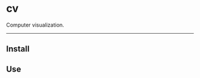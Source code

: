 # cv

Computer visualization.

<!---
[![Build Status](https://travis-ci.org/{{author}}/cv.svg)](https://travis-ci.org/{{author}}/cv)
[![Coverage Status](https://coveralls.io/repos/{{author}}/cv/badge.svg?branch=master&service=github)](https://coveralls.io/github/{{author}}/cv?branch=master)
[![Inline docs](http://inch-ci.org/github/{{author}}/cv.svg?branch=master)](http://inch-ci.org/github/{{author}}/cv)
[![Codacy Badge](https://api.codacy.com/project/badge/f3e64501763645b9aa483bf83a4dd1d5)](https://www.codacy.com/app/sam_1700/cv)
[![Code Climate](https://codeclimate.com/github/{{author}}/cv/badges/gpa.svg)](https://codeclimate.com/github/{{author}}/cv)
[![Dependency Status](https://david-dm.org/{{author}}/cv.svg)](https://david-dm.org/{{author}}/cv)
[![devDependency Status](https://david-dm.org/{{author}}/cv/dev-status.svg)](https://david-dm.org/{{author}}/cv#info=devDependencies)
-->


---


## Install

## Use
